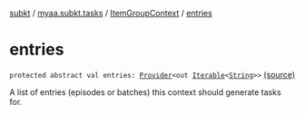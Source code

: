 [subkt](../../index.md) / [myaa.subkt.tasks](../index.md) / [ItemGroupContext](index.md) / [entries](./entries.md)

# entries

`protected abstract val entries: `[`Provider`](https://docs.gradle.org/current/javadoc/org/gradle/api/provider/Provider.html)`<out `[`Iterable`](https://kotlinlang.org/api/latest/jvm/stdlib/kotlin.collections/-iterable/index.html)`<`[`String`](https://kotlinlang.org/api/latest/jvm/stdlib/kotlin/-string/index.html)`>>` [(source)](https://github.com/Myaamori/SubKt/blob/0.1.9/src/main/kotlin/myaa/subkt/tasks/tasks.kt#L78)

A list of entries (episodes or batches) this context should generate tasks for.

